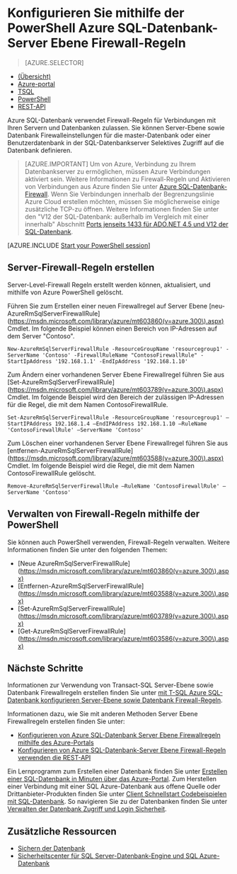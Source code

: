 <properties
    pageTitle="Konfigurieren von Azure SQL-Datenbank-Server Ebene Firewall-Regeln mithilfe der PowerShell | Microsoft Azure"
    description="Informationen Sie zum Konfigurieren der Firewall für IP-Adressen, die auf SQL Azure-Datenbanken zugreifen."
    services="sql-database"
    documentationCenter=""
    authors="stevestein"
    manager="jhubbard"
    editor=""/>


<tags
    ms.service="sql-database"
    ms.workload="data-management"
    ms.tgt_pltfrm="na"
    ms.devlang="dotnet"
    ms.topic="article"
    ms.date="08/09/2016"
    ms.author="sstein"/>


# <a name="configure-azure-sql-database-server-level-firewall-rules-by-using-powershell"></a>Konfigurieren Sie mithilfe der PowerShell Azure SQL-Datenbank-Server Ebene Firewall-Regeln


> [AZURE.SELECTOR]
- [(Übersicht)](sql-database-firewall-configure.md)
- [Azure-portal](sql-database-configure-firewall-settings.md)
- [TSQL](sql-database-configure-firewall-settings-tsql.md)
- [PowerShell](sql-database-configure-firewall-settings-powershell.md)
- [REST-API](sql-database-configure-firewall-settings-rest.md)


Azure SQL-Datenbank verwendet Firewall-Regeln für Verbindungen mit Ihren Servern und Datenbanken zulassen. Sie können Server-Ebene sowie Datenbank Firewalleinstellungen für die master-Datenbank oder einer Benutzerdatenbank in der SQL-Datenbankserver Selektives Zugriff auf die Datenbank definieren.

> [AZURE.IMPORTANT] Um von Azure, Verbindung zu Ihrem Datenbankserver zu ermöglichen, müssen Azure Verbindungen aktiviert sein. Weitere Informationen zu Firewall-Regeln und Aktivieren von Verbindungen aus Azure finden Sie unter [Azure SQL-Datenbank-Firewall](sql-database-firewall-configure.md). Wenn Sie Verbindungen innerhalb der Begrenzungslinie Azure Cloud erstellen möchten, müssen Sie möglicherweise einige zusätzliche TCP-zu öffnen. Weitere Informationen finden Sie unter den "V12 der SQL-Datenbank: außerhalb im Vergleich mit einer innerhalb" Abschnitt [Ports jenseits 1433 für ADO.NET 4.5 und V12 der SQL-Datenbank](sql-database-develop-direct-route-ports-adonet-v12.md).


[AZURE.INCLUDE [Start your PowerShell session](../../includes/sql-database-powershell.md)]

## <a name="create-server-firewall-rules"></a>Server-Firewall-Regeln erstellen

Server-Level-Firewall Regeln erstellt werden können, aktualisiert, und mithilfe von Azure PowerShell gelöscht.

Führen Sie zum Erstellen einer neuen Firewallregel auf Server Ebene [neu-AzureRmSqlServerFirewallRule] (https://msdn.microsoft.com/library/azure/mt603860(v=azure.300\).aspx) Cmdlet. Im folgende Beispiel können einen Bereich von IP-Adressen auf dem Server "Contoso".

    New-AzureRmSqlServerFirewallRule -ResourceGroupName 'resourcegroup1' -ServerName 'Contoso' -FirewallRuleName "ContosoFirewallRule" -StartIpAddress '192.168.1.1' -EndIpAddress '192.168.1.10'       

Zum Ändern einer vorhandenen Server Ebene Firewallregel führen Sie aus [Set-AzureRmSqlServerFirewallRule] (https://msdn.microsoft.com/library/azure/mt603789(v=azure.300\).aspx) Cmdlet. Im folgende Beispiel wird den Bereich der zulässigen IP-Adressen für die Regel, die mit dem Namen ContosoFirewallRule.

    Set-AzureRmSqlServerFirewallRule -ResourceGroupName 'resourcegroup1' –StartIPAddress 192.168.1.4 –EndIPAddress 192.168.1.10 –RuleName 'ContosoFirewallRule' –ServerName 'Contoso'

Zum Löschen einer vorhandenen Server Ebene Firewallregel führen Sie aus [entfernen-AzureRmSqlServerFirewallRule] (https://msdn.microsoft.com/library/azure/mt603588(v=azure.300\).aspx) Cmdlet. Im folgende Beispiel wird die Regel, die mit dem Namen ContosoFirewallRule gelöscht.

    Remove-AzureRmSqlServerFirewallRule –RuleName 'ContosoFirewallRule' –ServerName 'Contoso'


## <a name="manage-firewall-rules-by-using-powershell"></a>Verwalten von Firewall-Regeln mithilfe der PowerShell

Sie können auch PowerShell verwenden, Firewall-Regeln verwalten. Weitere Informationen finden Sie unter den folgenden Themen:

* [Neue AzureRmSqlServerFirewallRule] (https://msdn.microsoft.com/library/azure/mt603860(v=azure.300\).aspx)
* [Entfernen-AzureRmSqlServerFirewallRule] (https://msdn.microsoft.com/library/azure/mt603588(v=azure.300\).aspx)
* [Set-AzureRmSqlServerFirewallRule] (https://msdn.microsoft.com/library/azure/mt603789(v=azure.300\).aspx)
* [Get-AzureRmSqlServerFirewallRule] (https://msdn.microsoft.com/library/azure/mt603586(v=azure.300\).aspx)


## <a name="next-steps"></a>Nächste Schritte

Informationen zur Verwendung von Transact-SQL Server-Ebene sowie Datenbank Firewallregeln erstellen finden Sie unter [mit T-SQL Azure SQL-Datenbank konfigurieren Server-Ebene sowie Datenbank Firewall-Regeln](sql-database-configure-firewall-settings-tsql.md).

Informationen dazu, wie Sie mit anderen Methoden Server Ebene Firewallregeln erstellen finden Sie unter:

- [Konfigurieren von Azure SQL-Datenbank Server Ebene Firewallregeln mithilfe des Azure-Portals](sql-database-configure-firewall-settings.md)
- [Konfigurieren von Azure SQL-Datenbank-Server Ebene Firewall-Regeln verwenden die REST-API](sql-database-configure-firewall-settings-rest.md)

Ein Lernprogramm zum Erstellen einer Datenbank finden Sie unter [Erstellen einer SQL-Datenbank in Minuten über das Azure-Portal](sql-database-get-started.md).
Zum Herstellen einer Verbindung mit einer SQL Azure-Datenbank aus offene Quelle oder Drittanbieter-Produkten finden Sie unter [Client Schnellstart Codebeispielen mit SQL-Datenbank](https://msdn.microsoft.com/library/azure/ee336282.aspx).
So navigieren Sie zu der Datenbanken finden Sie unter [Verwalten der Datenbank Zugriff und Login Sicherheit](https://msdn.microsoft.com/library/azure/ee336235.aspx).


## <a name="additional-resources"></a>Zusätzliche Ressourcen

- [Sichern der Datenbank](sql-database-security.md)
- [Sicherheitscenter für SQL Server-Datenbank-Engine und SQL Azure-Datenbank](https://msdn.microsoft.com/library/bb510589)


<!--Image references-->
[1]: ./media/sql-database-configure-firewall-settings/AzurePortalBrowseForFirewall.png
[2]: ./media/sql-database-configure-firewall-settings/AzurePortalFirewallSettings.png
<!--anchors-->
